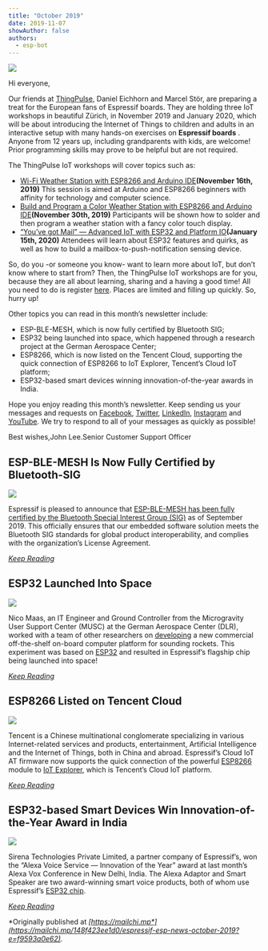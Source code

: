 ```yaml
---
title: "October 2019"
date: 2019-11-07
showAuthor: false
authors: 
  - esp-bot
---
```

![](img/october-1.webp)

Hi everyone,

Our friends at [ThingPulse](https://thingpulse.com/about/), Daniel Eichhorn and Marcel Stör, are preparing a treat for the European fans of Espressif boards. They are holding three IoT workshops in beautiful Zürich, in November 2019 and January 2020, which will be about introducing the Internet of Things to children and adults in an interactive setup with many hands-on exercises on __Espressif boards__ . Anyone from 12 years up, including grandparents with kids, are welcome! Prior programming skills may prove to be helpful but are not required.

The ThingPulse IoT workshops will cover topics such as:

- [Wi-Fi Weather Station with ESP8266 and Arduino IDE](https://thingpulse.com/workshop-registration/?workshop=Classic+Weather+Station&date=2019-11-16)__(November 16th, 2019)__ This session is aimed at Arduino and ESP8266 beginners with affinity for technology and computer science.
- [Build and Program a Color Weather Station with ESP8266 and Arduino IDE](https://thingpulse.com/workshop-registration/?workshop=Color+Weather+Station&date=2019-11-30)__(November 30th, 2019)__ Participants will be shown how to solder and then program a weather station with a fancy color touch display.
- [“You’ve got Mail” — Advanced IoT with ESP32 and Platform IO](https://thingpulse.com/workshop-registration/?workshop=Advanded+IoT&date=2020-01-15)__(January 15th, 2020)__ Attendees will learn about ESP32 features and quirks, as well as how to build a mailbox-to-push-notification sensing device.

So, do you -or someone you know- want to learn more about IoT, but don’t know where to start from? Then, the ThingPulse IoT workshops are for you, because they are all about learning, sharing and a having a good time! All you need to do is register [here](https://thingpulse.com/iot-workshops/). Places are limited and filling up quickly. So, hurry up!

Other topics you can read in this month’s newsletter include:

- ESP-BLE-MESH, which is now fully certified by Bluetooth SIG;
- ESP32 being launched into space, which happened through a research project at the German Aerospace Center;
- ESP8266, which is now listed on the Tencent Cloud, supporting the quick connection of ESP8266 to IoT Explorer, Tencent’s Cloud IoT platform;
- ESP32-based smart devices winning innovation-of-the-year awards in India.

Hope you enjoy reading this month’s newsletter. Keep sending us your messages and requests on [Facebook](https://www.facebook.com/espressif/), [Twitter](https://twitter.com/EspressifSystem), [LinkedIn](https://www.linkedin.com/company/espressif-systems/), [Instagram](https://www.instagram.com/espressif_systems/) and [YouTube](https://www.youtube.com/channel/UCDBWNF7CJ2U5eLGT7o3rKog). We try to respond to all of your messages as quickly as possible!

Best wishes,John Lee.Senior Customer Support Officer

## ESP-BLE-MESH Is Now Fully Certified by Bluetooth-SIG

![](img/october-2.webp)

Espressif is pleased to announce that [ESP-BLE-MESH has been fully certified by the Bluetooth Special Interest Group (SIG)](https://launchstudio.bluetooth.com/ListingDetails/94304) as of September 2019. This officially ensures that our embedded software solution meets the Bluetooth SIG standards for global product interoperability, and complies with the organization’s License Agreement.

[*Keep Reading*](https://www.espressif.com/en/news/ESP_BLE_MESH_SIG_Certified)

## ESP32 Launched Into Space

![](img/october-3.webp)

Nico Maas, an IT Engineer and Ground Controller from the Microgravity User Support Center (MUSC) at the German Aerospace Center (DLR), worked with a team of other researchers on [developing](https://aip.scitation.org/doi/full/10.1063/1.5118855) a new commercial off-the-shelf on-board computer platform for sounding rockets. This experiment was based on [ESP32](https://www.espressif.com/en/products/hardware/esp32/overview) and resulted in Espressif’s flagship chip being launched into space!

[*Keep Reading*](https://www.espressif.com/en/news/ESP32_Launched_Into_Space)

## ESP8266 Listed on Tencent Cloud

![](img/october-4.webp)

Tencent is a Chinese multinational conglomerate specializing in various Internet-related services and products, entertainment, Artificial Intelligence and the Internet of Things, both in China and abroad. Espressif’s Cloud IoT AT firmware now supports the quick connection of the powerful [ESP8266](https://www.espressif.com/en/products/hardware/esp8266ex/overview) module to [IoT Explorer](https://cloud.tencent.com/product/iotexplorer), which is Tencent’s Cloud IoT platform.

[*Keep Reading*](https://www.espressif.com/en/news/ESP8266_Listed_on_Tencent_Cloud)

## ESP32-based Smart Devices Win Innovation-of-the-Year Award in India

![](img/october-5.webp)

Sirena Technologies Private Limited, a partner company of Espressif’s, won the “Alexa Voice Service — Innovation of the Year” award at last month’s Alexa Vox Conference in New Delhi, India. The Alexa Adaptor and Smart Speaker are two award-winning smart voice products, both of whom use Espressif’s [ESP32 chip](https://www.espressif.com/en/products/hardware/esp32/overview).

[*Keep Reading*](https://www.espressif.com/en/news/ESP32_Alexa_VoxCon)

*Originally published at *[*https://mailchi.mp*](https://mailchi.mp/148f423ee1d0/espressif-esp-news-october-2019?e=f9593a0e62)*.*

